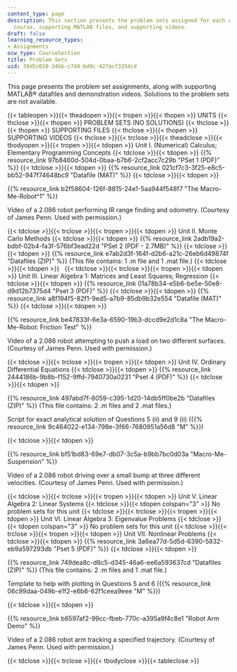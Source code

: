 ```yaml
---
content_type: page
description: This section presents the problem sets assigned for each unit of the
  course, supporting MATLAB files, and supporting videos.
draft: false
learning_resource_types:
- Assignments
ocw_type: CourseSection
title: Problem Sets
uid: 39d5c010-34bb-c7d4-bd0c-427acf3354cd
---
```

This page presents the problem set assignments, along with supporting MATLAB® datafiles and demonstration videos. Solutions to the problem sets are not available.

{{< tableopen >}}{{< theadopen >}}{{< tropen >}}{{< thopen >}}
UNITS
{{< thclose >}}{{< thopen >}}
PROBLEM SETS (NO SOLUTIONS)
{{< thclose >}}{{< thopen >}}
SUPPORTING FILES
{{< thclose >}}{{< thopen >}}
SUPPORTING VIDEOS
{{< thclose >}}{{< trclose >}}{{< theadclose >}}{{< tbodyopen >}}{{< tropen >}}{{< tdopen >}}
Unit I. (Numerical) Calculus; Elementary Programming Concepts
{{< tdclose >}}{{< tdopen >}}
{{% resource_link 97b8460d-504d-0baa-b7b6-2cf2acc7c29b "PSet 1 (PDF)" %}}
{{< tdclose >}}{{< tdopen >}}
{{% resource_link 021cf7c3-3f25-e8c5-bb52-947f74648bc9 "Datafile (MAT)" %}}
{{< tdclose >}}{{< tdopen >}}

{{% resource_link b2f58604-126f-8815-24e1-5aa944f548f7 "The Macro-Me-Robot^1" %}}

Video of a 2.086 robot performing IR range finding and odometry. (Courtesy of James Penn. Used with permission.)

{{< tdclose >}}{{< trclose >}}{{< tropen >}}{{< tdopen >}}
Unit II. Monte Carlo Methods
{{< tdclose >}}{{< tdopen >}}
{{% resource_link 2adb19a2-bdbf-02b4-fa3f-576bf3ead22d "PSet 2 (PDF - 2.7MB)" %}}
{{< tdclose >}}{{< tdopen >}}
{{% resource_link e7ab2d3f-164f-d2b6-a21c-26eb6d49874f "Datafiles (ZIP)" %}} (This file contains: 1 .m file and 1 .mat file.)
{{< tdclose >}}{{< tdopen >}}
 
{{< tdclose >}}{{< trclose >}}{{< tropen >}}{{< tdopen >}}
Unit III. Linear Algebra 1: Matrices and Least Squares; Regression
{{< tdclose >}}{{< tdopen >}}
{{% resource_link 01a78b34-e5b6-be5e-50e8-d9d12b7375d4 "Pset 3 (PDF)" %}}
{{< tdclose >}}{{< tdopen >}}
{{% resource_link a8f194f5-82f1-9ed5-a7b9-85db9b32e554 "Datafile (MAT)" %}}
{{< tdclose >}}{{< tdopen >}}

{{% resource_link be47833f-6e3a-6590-19b3-dccd9e2d1c8a "The Macro-Me-Robot: Friction Test" %}}

Video of a 2.086 robot attempting to push a load on two different surfaces. (Courtesy of James Penn. Used with permission.)

{{< tdclose >}}{{< trclose >}}{{< tropen >}}{{< tdopen >}}
Unit IV. Ordinary Differential Equations
{{< tdclose >}}{{< tdopen >}}
{{% resource_link 2444186b-9b8b-f152-9ffd-7940730a0231 "Pset 4 (PDF)" %}}
{{< tdclose >}}{{< tdopen >}}

{{% resource_link 497abd7f-8059-c395-1d20-14db5ff0be2b "Datafiles (ZIP)" %}} (This file contains: 2 .m files and 2 .mat files.)

Script for exact analytical solution of Questions 5 (ii) and 9 (ii) ({{% resource_link 9c464022-e134-798e-3f66-7680951a56d8 "M" %}})

{{< tdclose >}}{{< tdopen >}}

{{% resource_link bf51bd83-69e7-db07-3c5a-b9bb7bc0d03a "Macro-Me-Suspension" %}}

Video of a 2.086 robot driving over a small bump at three different velocities. (Courtesy of James Penn. Used with permission.)

{{< tdclose >}}{{< trclose >}}{{< tropen >}}{{< tdopen >}}
Unit V. Linear Algebra 2: Linear Systems
{{< tdclose >}}{{< tdopen colspan="3" >}}
No problem sets for this unit
{{< tdclose >}}{{< trclose >}}{{< tropen >}}{{< tdopen >}}
Unit VI. Linear Algebra 3: Eigenvalue Problems
{{< tdclose >}}{{< tdopen colspan="3" >}}
No problem sets for this unit
{{< tdclose >}}{{< trclose >}}{{< tropen >}}{{< tdopen >}}
Unit VII. Nonlinear Problems
{{< tdclose >}}{{< tdopen >}}
{{% resource_link 3a6ea77d-5d5d-6390-5832-eb9a597293db "Pset 5 (PDF)" %}}
{{< tdclose >}}{{< tdopen >}}

{{% resource_link 749dea8c-d8c5-d345-46a6-ee6a593637cd "Datafiles (ZIP)" %}} (This file contains: 2 .m files and 1 .mat file.)

Template to help with plotting in Questions 5 and 6 ({{% resource_link 06c99daa-049b-e1f2-e6b6-62f1ceea9eee "M" %}})

{{< tdclose >}}{{< tdopen >}}

{{% resource_link b6597af2-99cc-fbeb-770c-a395a9f4c8e1 "Robot Arm Demo" %}}

Video of a 2.086 robot arm tracking a specified trajectory. (Courtesy of James Penn. Used with permission.)

{{< tdclose >}}{{< trclose >}}{{< tbodyclose >}}{{< tableclose >}}